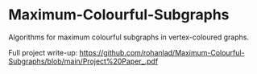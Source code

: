 # Maximum-Colourful-Subgraphs
Algorithms for maximum colourful subgraphs in vertex-coloured graphs.

Full project write-up: https://github.com/rohanlad/Maximum-Colourful-Subgraphs/blob/main/Project%20Paper_.pdf
